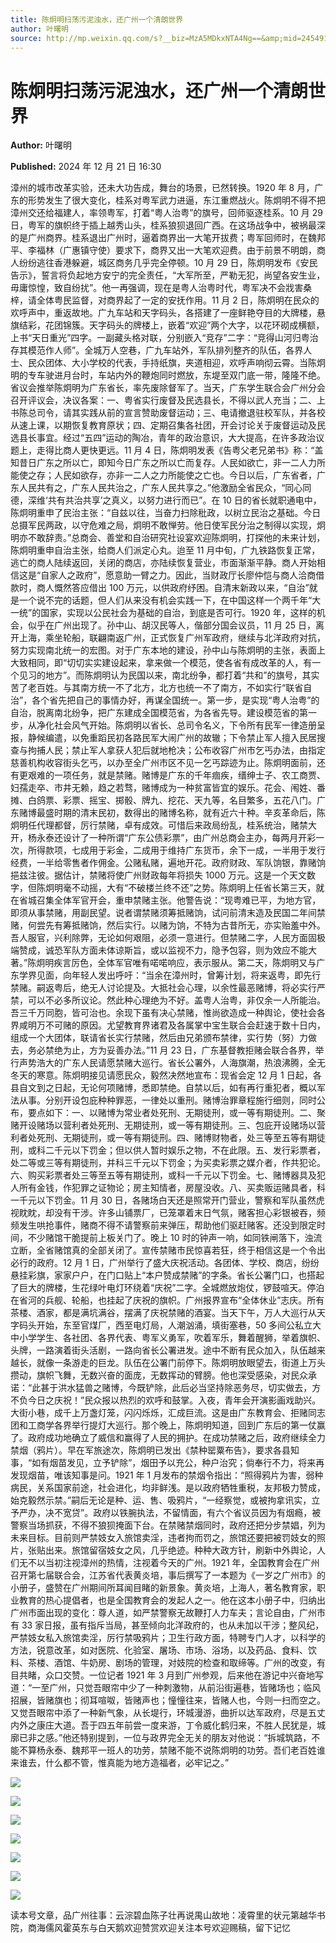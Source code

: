 ```yaml
---
title: 陈炯明扫荡污泥浊水，还广州一个清朗世界
author: 叶曙明
source: http://mp.weixin.qq.com/s?__biz=MzA5MDkxNTA4Ng==&amp;mid=2454916416&amp;idx=1&amp;sn=b40b878e07ab6d13243cd3e5a06d5a35&amp;chksm=87a3c521b0d44c3740bd91804b1f769e933e40095a413a826bfd8f1ca2f616978362909ce8f4&poc_token=HJ_Do2ejHyO-wNZGG8Q1S8FdPgy1YBBEob-nUEme
---
```


# 陈炯明扫荡污泥浊水，还广州一个清朗世界

**Author:** 叶曙明

**Published:** 2024 年 12 月 21 日 16:30

漳州的城市改革实验，还未大功告成，舞台的场景，已然转换。1920 年 8 月，广东的形势发生了很大变化，桂系对粤军武力进逼，东江重燃战火。陈炯明不得不把漳州交还给福建人，率领粤军，打着“粤人治粤”的旗号，回师驱逐桂系。10 月 29 日，粤军的旗帜终于插上越秀山头，桂系狼狈退回广西。在这场战争中，被祸最深的是广州商界。桂系退出广州时，逼着商界出一大笔开拔费；粤军回师时，在魏邦平、李福林（广惠镇守使）要求下，商界又出一大笔欢迎费。由于前景不明朗，商人纷纷逃往香港躲避，城区商务几乎完全停顿。10 月 29 日，陈炯明发布《安民告示》，誓言将负起地方安宁的完全责任，“大军所至，严勒无犯，尚望各安生业，毋庸惊惶，致自纷扰”。他一再强调，现在是粤人治粤时代，粤军决不会戕害桑梓，请全体粤民监督，对商界起了一定的安抚作用。11 月 2 日，陈炯明在民众的欢呼声中，重返故地。广九车站和天字码头，各搭建了一座鲜艳夺目的大牌楼，悬旗结彩，花团锦簇。天字码头的牌楼上，嵌着“欢迎”两个大字，以花环砌成横额，上书“天日重光”四字。一副藏头格对联，分别嵌入“竞存”二字：“竞得山河归粤治
存其模范作人师”。全城万人空巷，广九车站外，军队排列整齐的队伍，各界人士、民众团体、大小学校的代表，手持纸旗，夹道相迎，欢呼声响彻云霄。当陈炯明的专车驶进月台时，车站内外的鞭炮同时燃放，东堤至双门底一带，隆隆不绝。省议会推举陈炯明为广东省长，率先废除督军了。当天，广东学生联合会广州分会召开评议会，决议各案：一、粤省实行废督及民选县长，不得以武人充当；二、上书陈总司令，请其实践从前的宣言赞助废督运动；三、电请撤退驻校军队，并各校从速上课，以期恢复教育原状；四、定期召集各社团，开会讨论关于废督运动及民选县长事宜。经过“五四”运动的陶冶，青年的政治意识，大大提高，在许多政治议题上，走得比商人更快更远。11 月 4 日，陈炯明发表《告粤父老兄弟书》称：“盖知昔日广东之所以亡，即知今日广东之所以亡而复存。人民如欲亡，非一二人力所能使之存；人民如欲存，亦非一二人之力所能使之亡也。今日以后，广东省者，广东人民共有之，广东人民共治之，广东人民共享之。”他激励全省民众，“同心同德，深维‘共有共治共享’之真义，以努力进行而已”。在 10 日的省长就职通电中，陈炯明重申了民治主张：“自兹以往，当奋力扫除秕政，以树立民治之基础。今日总摄军民两政，以守危难之局，炯明不敢惮劳。他日使军民分治之制得以实现，炯明亦不敢辞责。”总商会、善堂和自治研究社设宴欢迎陈炯明，打探他的未来计划，陈炯明重申自治主张，给商人们派定心丸。迨至 11 月中旬，广九铁路恢复正常，逃亡的商人陆续返回，关闭的商店，亦陆续恢复营业，市面渐渐平静。商人开始相信这是“自家人之政府”，愿意助一臂之力。因此，当财政厅长廖仲恺与商人洽商借款时，商人慨然答应借出 100 万元，以供政府纾困。自清末新政以来，“自治”就是一个说不完的话题，但人们从来没有机会实践一下，在中国这样一个两千年“大一统”的国家，实现以公民社会为基础的自治，到底是否可行。1920 年，这样的机会，似乎在广州出现了。孙中山、胡汉民等人，偕部分国会议员，11 月 25 日，离开上海，乘坐轮船，联翩南返广州，正式恢复广州军政府，继续与北洋政府对抗，努力实现南北统一的宏图。对于广东本地的建设，孙中山与陈炯明的主张，表面上大致相同，即“切切实实建设起来，拿来做一个模范，使各省有成改革的人，有一个见习的地方”。而陈炯明认为民国以来，南北纷争，都打着“共和”的旗号，其实苦了老百姓。与其南方统一不了北方，北方也统一不了南方，不如实行“联省自治”，各个省先把自己的事情办好，再谋全国统一。第一步，是实现“粤人治粤”的自治，脱离南北纷争，把广东建成全国模范省，为各省先导。建设模范省的第一步，从净化社会风气开始。陈炯明以省长、总司令名义，下令所有民军一律造册呈报，静候编遣，以免重蹈民初各路民军大闹广州的故辙；下令禁止军人擅入民居搜查与拘捕人民；禁止军人拿获人犯后就地枪决；公布收容广州市乞丐办法，由指定慈善机构收容街头乞丐，以办至全广州市区不见一乞丐踪迹为止。陈炯明面前，还有更艰难的一项任务，就是禁赌。赌博是广东的千年痼疾，缙绅士子、农工商贾、妇孺走卒、市井无赖，趋之若骛，赌博成为一种贫富皆宜的娱乐。花会、闱姓、番摊、白鸽票、彩票、摇宝、掷骰、牌九、挖花、天九等，名目繁多，五花八门。广东赌博最盛时期的清末民初，数得出的赌博名称，就有近六十种。辛亥革命后，陈炯明任代理都督，厉行禁赌，卓有成效。可惜后来政局纷乱，桂系统治，赌禁大开，杨永泰还设计了一种所谓“广东公债彩票”，由广州总商会主办，每两月开彩一次，所得款项，七成用于彩金，二成用于维持广东货币，余下一成，一半用于发行经费，一半给零售者作佣金。公赌私赌，遍地开花。政府财政、军队饷银，靠赌饷挹兹注彼。据估计，禁赌将使广州财政每年将损失 1000 万元。这是一个天文数字，但陈炯明毫不动摇，大有“不破楼兰终不还”之势。陈炯明上任省长第三天，就在省城召集全体军官开会，重申禁赌主张。他警告说：“现粤难已平，为地方官，即须从事禁赌，用副民望。说者谓禁赌须筹抵赌饷，试问前清末造及民国二年间禁赌，何尝先有筹抵赌饷，然后实行。以赌为饷，不特为古昔所无，亦实贻羞中外。吾人服官，兴利除弊，无论如何艰阻，必须一意进行。但禁赌二字，人民方面固极端赞成，诚恐军队方面未体谅斯旨，或以监视不力，隐予包容，则为效应不能大著。”陈炯明疾言厉色，全体军官唯有喏喏响应，表示服从。第二天，陈炯明又与广东学界见面，向年轻人发出呼吁：“当余在漳州时，曾筹计划，将来返粤，即先行禁赌。嗣返粤后，绝无人讨论提及。大抵社会心理，以余性最恶赌博，将必实行严禁，可以不必多所议论。然此种心理绝为不好。盖粤人治粤，非仅余一人所能治。吾三千万同胞，皆可治也。余现下虽有决心禁赌，惟尚欲造成一种舆论，使社会各界咸明万不可赌的原因。尤望教育界诸君及各属掌中宝生联合会赶速于数十日内，组成一个大团体，联请省长实行禁赌，然后由兄弟颁布禁律，实行势（努）力做去，务必禁绝为止，方为妥善办法。”11 月 23 日，广东基督教拒赌会联合各界，举行声势浩大的广东人民请愿禁赌大巡行。省长公署外，人海旗潮，热浪沸腾，全无冬天的寒意。陈炯明接见请愿民众，毅然决然地宣布：现省会定 12 月 1 日起，各县自文到之日起，无论何项赌博，悉即禁绝。自禁以后，如有再行重犯者，概以军法从事。分别开设包庇种种罪恶，一律处以重刑。赌博治罪章程施行细则，同时公布，要点如下：一、以赌博为常业者处死刑、无期徒刑，或一等有期徒刑。二、聚赌开设赌场以营利者处死刑、无期徒刑，或一等有期徒刑。三、包庇开设赌场以营利者处死刑、无期徒刑，或一等有期徒刑。四、赌博财物者，处三等至五等有期徒刑，或科二千元以下罚金；但以供人暂时娱乐之物，不在此限。五、发行彩票者，处二等或三等有期徒刑，并科三千元以下罚金；为买卖彩票之媒介者，作共犯论。六、购买彩票者处三等至五等有期徒刑，或科一千元以下罚金。七、赌博器具及犯人所有金钱，作犯罪之证物论；房主知情者，房屋没收。八、买卖贩运赌具者，科一千元以下罚金。11 月 30 日，各赌场白天还是照常开门营业，警察和军队虽然虎视眈眈，却没有干涉。许多山铺票厂，已笼罩着末日气氛，赌客担心彩银被吞，频频发生哄抢事件，赌商不得不请警察前来弹压，帮助他们驱赶赌客。还没到限定时间，不少赌馆干脆提前上板关门了。晚上 10 时的钟声一响，如同铁闸落下，浊流立断，全省赌馆真的全部关闭了。宣传禁赌市民惊喜若狂，终于相信这是一个令出必行的政府。12 月 1 日，广州举行了盛大庆祝活动。各团体、学校、商店，纷纷悬挂彩旗，家家户户，在门口贴上“本户赞成禁赌”的字条。省长公署门口，也搭起了巨大的牌楼，生花绿叶电灯环绕着“庆祝”二字。全城燃放炮仗，锣鼓喧天。停泊在省河的兵舰、轮船，也挂起了庆祝的旗帜。广州报界宣布“全体休业”志庆。所有茶楼、酒家，都是满坑满谷，摆满了庆祝禁赌的酒宴。当天下午，万人大巡行从天字码头开始，东至官煤厂，西至电灯局，人潮汹涌，填街塞巷，50 多间公私立大中小学学生、各社团、各界代表、粤军义勇军，吹着军乐，舞着醒狮，举着旗帜、头牌，一路演着街头活剧，一路向省长公署进发。途中不断有民众加入，队伍越来越长，就像一条游走的巨龙。队伍在公署门前停下。陈炯明放眼望去，街道上万头攒动，旗帜飞舞，无数兴奋的面庞，无数挥动的臂膀。他也深受感染，对民众承诺：“此甚于洪水猛兽之赌博，今既铲除，此后必当坚持除恶务尽，切实做去，方不负今日之庆祝！”民众报以热烈的欢呼和鼓掌。入夜，青年会开演影画戏助兴。大街小巷，成千上万盏灯笼，闪闪烁烁，汇成巨流。这是由广东教育会、拒赌同志团和工商学各界举行提灯大巡行。那个晚上，陈炯明知道，回到广东后的第一仗赢了。政府成功地确立了威信和赢得了人民的拥护。在成功禁赌之后，政府继续全力禁烟（鸦片）。早在军旅途次，陈炯明已发出《禁种罂粟布告》，要求各县知事，“如有烟苗发见，立予铲除”，烟田予以充公，种户治究；倘奉行不力，将来再发现烟苗，唯该知事是问。1921 年 1 月发布的禁烟令指出：“照得鸦片为害，弱种病民，关系国家前途，社会进化，均非鲜浅。是以政府牺牲重税，友邦极力赞成，始克毅然示禁。”嗣后无论是种、运、售、吸鸦片，“一经察觉，或被拘拿讯实，立予严办，决不宽贷”。政府以铁腕执法，不留情面，有六个省议员因为有烟瘾，被警察当场抓获，不得不狼狈掩面下台。在禁赌禁烟同时，政府还把分步禁娼，列为未来目标。目前则严禁妓女入旅馆卖淫，违者拘而罚之，旅馆还要把被罚妓女的照片，张贴出来。旅馆留宿妓女之风，几乎绝迹。种种大政方针，刷新中外舆论，人们无不以当初注视漳州的热情，注视着今天的广州。1921 年，全国教育会在广州召开第七届联合会，江苏省代表黄炎培，事后撰写了一本题为《一岁之广州市》的小册子，盛赞在广州期间所耳闻目睹的新景象。黄炎培，上海人，著名教育家，职业教育的热心提倡者，也是全国教育会的发起人之一。他在这本小册子中，归纳出广州市面出现的变化：尊人道，如严禁警察无故鞭打人力车夫；言论自由，广州市有 33 家日报，虽有指斥当局，甚至倾向北洋政府的，也从未加以干涉；整风纪，严禁妓女私入旅馆卖淫，厉行禁吸鸦片；卫生行政方面，特聘专门人才，以科学的方法，锐意改革，如对医院、化验室、屠场、市场、浴场，以及药品、食料、饮料、茶楼、酒馆、牛奶房、剧场的管理，对妓院的检查和取缔等。广州的改变，有目共睹，众口交赞。一位记者 1921 年 3 月到广州参观，后来他在游记中兴奋地写道：“一至广州，只觉吾眼帘中少了一种刺激物，从前沿街遍巷，皆赌场也；临风招展，皆赌旗也；彻耳喧呶，皆赌声也；憧憧往来，皆赌人也，今则一扫而空之。又觉吾眼帘中添了一种新气象，从长堤行，环城漫游，曲折以达军政府，尽是五丈内外之康庄大道。吾于四五年前尝一度来游，丁令威化鹤归来，不胜人民犹是，城廓已非之感。”他还特别提到，一位与政界完全无关的朋友对他说：“拆城筑路，不能不算杨永泰、魏邦平一班人的功劳，禁赌不能不说陈炯明的功劳。吾们老百姓谁来谁去，什么都不管，惟真能为地方造福者，必牢记之。”

![](https://mmbiz.qpic.cn/mmbiz_jpg/PJWG74pLsMZRF8bKBKcibv31ibMcAzKN6tqTTUnCefAnTX3YL7EmUJ8CbSTH1Lf7lgibqsp9QibibUibUtkTMZ6Fun2Q/640?from=appmsg)

![](https://mmbiz.qpic.cn/mmbiz_jpg/PJWG74pLsMZRF8bKBKcibv31ibMcAzKN6tdFxO5ogAwLj21DPsxjak8Kl16QqlFTn4PWApicRolrCHnib2UHRibfsvA/640?from=appmsg)

![](https://mmbiz.qpic.cn/mmbiz_jpg/PJWG74pLsMZRF8bKBKcibv31ibMcAzKN6t2NpmKCLZ8nsql5AvBia1jldLDFXnTrwcNgpYW9MMp9sVrjkL8dcC6Pw/640?from=appmsg)

![](https://mmbiz.qpic.cn/mmbiz_jpg/PJWG74pLsMZRF8bKBKcibv31ibMcAzKN6tZtbVeWg2MXkARXLVib1puTwIt9POCNBGKrDMUCBCBEPicsbUFVlV8kibw/640?from=appmsg)

![](https://mmbiz.qpic.cn/mmbiz_jpg/PJWG74pLsMZRF8bKBKcibv31ibMcAzKN6tZMX16flEMElV5wSTmtsET8icGAczprHtGnDec5AO2C6IgQVgicypY0pw/640?from=appmsg)

![](https://mmbiz.qpic.cn/mmbiz_gif/Ljib4So7yuWiaLFucgs0CibtOZQOl8yysqEDHviblp2ZfdWuYFV6EsJ9PH8x8z9gzAOrev5bib8QWzrcqb6iajqafN6g/640?wx_fmt=gif&from=appmsg)

![](https://mmbiz.qpic.cn/mmbiz_jpg/PJWG74pLsMZRF8bKBKcibv31ibMcAzKN6tZ8ib1DBwNP9RseGPle27rOKH1UicMslPRHpyYXAVVG3CUheyiamALDZDw/640?from=appmsg)

读本号文章，品广州往事：云淙碧血陈子壮再说禺山故地：凌霄里的状元第越华书院，商海儒风霍英东与白天鹅欢迎赞赏欢迎关注本号欢迎赐稿，留下记忆
